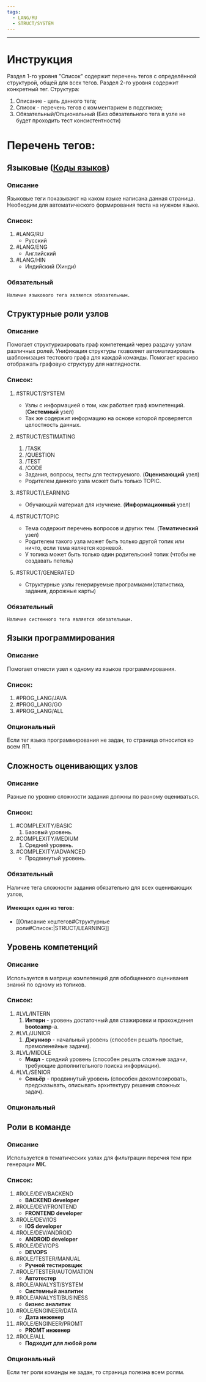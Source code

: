 ```yaml
---
tags:
  - LANG/RU
  - STRUCT/SYSTEM
---
```


---

# Инструкция

Раздел 1-го уровня "Список" содержит перечень тегов с определённой структурой, общей для всех тегов.
Раздел 2-го уровня содержит конкретный тег.
Структура:

1. Описание - цель данного тега;
2. Список - перечень тегов с комментарием в подсписке;
3. Обязательный/Опциональный (Без обязательного тега в узле не будет проходить тест консистентности)

# Перечень тегов:

## Языковые ([Коды языков](https://ru.wikipedia.org/wiki/Коды_языков))
### Описание
Языковые теги показывают на каком языке написана данная страница.
Необходим для автоматического формирования теста на нужном языке.

### Список:

1. #LANG/RU
    + Русский
2. #LANG/ENG
    + Английский
3. #LANG/HIN
    + Индийский (Хинди)

### Обязательный

	Наличие языкового тега является обязательным.

## Структурные роли узлов

### Описание

Помогает структуризировать граф компетенций через раздачу узлам различных ролей.
Унификация структуры позволяет автоматизировать шаблонизация тестового графа для каждой команды.
Помогает красиво отображать графовую структуру для наглядности.
### Список:

1. #STRUCT/SYSTEM
    + Узлы с информацией о том, как работает граф компетенций. (**Системный** узел)
    + Так же содержит информацию на основе которой проверяется целостность данных.
2. #STRUCT/ESTIMATING
    1. /TASK
    2. /QUESTION
    3. /TEST
    4. /CODE

    + Задания, вопросы, тесты для тестируемого. (**Оценивающий** узел)
    + Родителем данного узла может быть только TOPIC.
4. #STRUCT/LEARNING
    + Обучающий материал для изучнеие. (**Информационный** узел)
5. #STRUCT/TOPIC 
    + Тема содержит перечень вопросов и других тем. (**Тематический** узел)
    + Родителем такого узла может быть только другой топик или ничто, если тема является корневой.
    + У топика может быть только один родительский топик (чтобы не создавать петель)
6. #STRUCT/GENERATED
	- Структурные узлы генерируемые программами(статистика, задания, дорожные карты) 

### Обязательный

	Наличие системного тега является обязательным.

## Языки программирования

### Описание

Помогает отнести узел к одному из языков программирования.

### Список:

1. #PROG_LANG/JAVA
2. #PROG_LANG/GO
3. #PROG_LANG/ALL

### Опциональный

Если тег языка программирования не задан, то страница относится ко всем ЯП.

## Сложность оценивающих узлов

### Описание

Разные по уровню сложности задания должны по разному оцениваться.

### Список:

1. #COMPLEXITY/BASIC
    1. Базовый уровень.
2. #COMPLEXITY/MEDIUM
    1. Средний уровень.
3. #COMPLEXITY/ADVANCED
    - Продвинутый уровень.

### Обязательный

Наличие тега сложности задания обязательно для всех оценивающих узлов,

#### Имеющих один из тегов:

- [[Описание хештегов#Структурные роли#Список:|STRUCT/LEARNING]]

## Уровень компетенций

### Описание

Используется в матрице компетенций для обобщенного оценивания знаний по одному из топиков.

### Список:

1. #LVL/INTERN
    1. **Интерн** - уровень достаточный для стажировки и прохождения **bootcamp**-а.
2. #LVL/JUNIOR
    1. **Джуниор** - начальный уровень (способен решать простые, прямоленейные задачи).
3. #LVL/MIDDLE
    - **Мидл** - средний уровень (способен решать сложные задачи, требующие дополнительного поиска информации).
1. #LVL/SENIOR
    - **Сеньёр** - продвинутый уровень (способен декомпозировать, предсказывать, описывать архитектуру решения сложных
      задач).

### Опциональный

## Роли в команде

### Описание

Используется в тематических узлах для фильтрации перечня тем при генерации **МК**.

### Список:

1. #ROLE/DEV/BACKEND
    + **BACKEND developer**
2. #ROLE/DEV/FRONTEND
    + **FRONTEND developer**
3. #ROLE/DEV/IOS
    + **IOS developer**
4. #ROLE/DEV/ANDROID
    + **ANDROID developer**
5. #ROLE/DEV/OPS
    + **DEVOPS**
6. #ROLE/TESTER/MANUAL
    + **Ручной тестировщик**
7. #ROLE/TESTER/AUTOMATION
    + **Автотестер**
8. #ROLE/ANALYST/SYSTEM
    + **Системный аналитик**
9. #ROLE/ANALYST/BUSINESS
    + **бизнес аналитик**
10. #ROLE/ENGINEER/DATA
    + **Дата инженер**
11. #ROLE/ENGINEER/PROMT
    + **PROMT инженер**
12. #ROLE/ALL
    + **Подходит для любой роли**

### Опциональный

Если тег роли команды не задан, то страница полезна всем ролям. 
